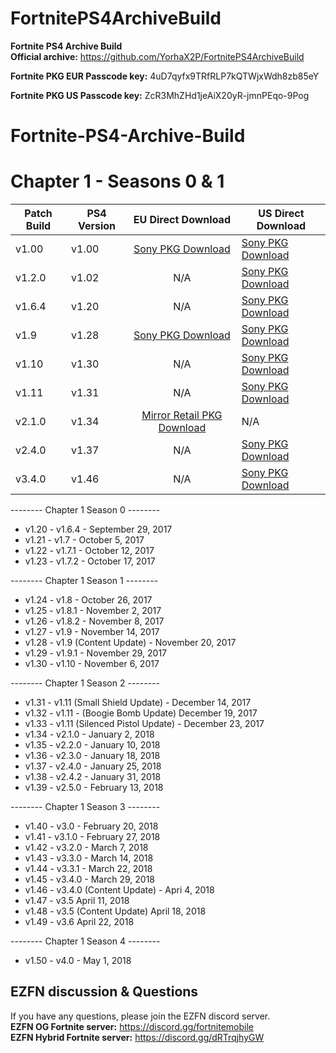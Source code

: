 # FortnitePS4ArchiveBuild
**Fortnite PS4 Archive Build**
<br>
**Official archive:** https://github.com/YorhaX2P/FortnitePS4ArchiveBuild

**Fortnite PKG EUR Passcode key:** 4uD7qyfx9TRfRLP7kQTWjxWdh8zb85eY

**Fortnite PKG US Passcode key:** ZcR3MhZHd1jeAiX20yR-jmnPEqo-9Pog





# Fortnite-PS4-Archive-Build


# Chapter 1 - Seasons 0 & 1
|     **Patch Build**     |     **PS4 Version**     |   **EU Direct Download**   |  **US Direct Download** |
| ------------- | ------------- |:-------------:| ------------- |
|     v1.00      |     v1.00      |[Sony PKG Download](http://gs2.ww.prod.dl.playstation.net/gs2/appkgo/prod/CUSA07669_00/4/f_4b1a8499cb22f54b30d37abc565d33759c3b5b31bb147daa8bc2b9645ca0b870/f/EP1464-CUSA07669_00-FORTNITETESTING1_0.pkg)| [Sony PKG Download](http://gs2.ww.prod.dl.playstation.net/gs2/appkgo/prod/CUSA07022_00/6/f_e869c0fea47d295523fa70e49d0358ed5b5bf01d60b7413c90d2619ba47a9d6a/f/UP1477-CUSA07022_00-FORTNITETESTING1_0.pkg) |
|     v1.2.0      |     v1.02      | N/A | [Sony PKG Download](http://gs2.ww.prod.dl.playstation.net/gs2/ppkgo/prod/CUSA07022_00/8/f_9948b21b124d1bfd048c78337d4e3f4114d795558f372db5dd8c850def2c3356/f/UP1477-CUSA07022_00-FORTNITETESTING1-A0102-V0100_0.pkg) |
|     v1.6.4      |     v1.20      | N/A | [Sony PKG Download](http://ic.adf4d900.0a3427.gs2.sonycoment.loris-e.llnwd.net/gs2/ppkgo/prod/CUSA07022_00/27/f_d217034fba16cd91100a06afd654a7a430e68bc75144a03544cd763258f35969/f/UP1477-CUSA07022_00-FORTNITETESTING1-A0120-V0100_0.pkg) |
|     v1.9      |     v1.28      |[Sony PKG Download](http://gs2.ww.prod.dl.playstation.net/gs2/ppkgo/prod/CUSA07669_00/34/f_ef42e7d8ef90ae97f00052f5fad9d10027aa0b699b282c4e60f1641b07194549/f/EP1464-CUSA07669_00-FORTNITETESTING1-A0128-V0100_0.pkg)| [Sony PKG Download](http://gs2.ww.prod.dl.playstation.net/gs2/ppkgo/prod/CUSA07022_00/35/f_e55a708ffb0bc42659533260f4f7df45cb4540b0d8eeda13323b16d03b34871b/f/UP1477-CUSA07022_00-FORTNITETESTING1-A0128-V0100_0.pkg) |
|     v1.10      |     v1.30      | N/A | [Sony PKG Download](http://gs2.ww.prod.dl.playstation.net/gs2/ppkgo/prod/CUSA07022_00/37/f_fc8697da7b555f04348344b4247e940b489a2587c5649a7558d9c69196aba44b/f/UP1477-CUSA07022_00-FORTNITETESTING1-A0130-V0100_0.pkg) |
|     v1.11      |     v1.31      | N/A | [Sony PKG Download](http://gs2.ww.prod.dl.playstation.net/gs2/ppkgo/prod/CUSA07022_00/41/f_786250c6cf828a9b28a2c7ed5eccc3a6d4dbff3a04484cec8cb2eece21ae3865/f/UP1477-CUSA07022_00-FORTNITETESTING1-A0131-V0101_0.pkg) |
|     v2.1.0      |     v1.34      | [Mirror Retail PKG Download](https://mega.nz/file/qWQFiLZa#hTgMXU26CxyvzAl9ZyGh44R-HmXr0KTG6IWLky__GTs) | N/A |
|     v2.4.0      |     v1.37      | N/A | [Sony PKG Download](http://gs2.ww.prod.dl.playstation.net/gs2/ppkgo/prod/CUSA07022_00/48/f_916fa94e35fc7f2eee8b4ed97f8f624f1abc53c05ae357c78e1bbd72f7645fca/f/UP1477-CUSA07022_00-FORTNITETESTING1-A0137-V0100_0.pkg) |
|     v3.4.0      |     v1.46      | N/A | [Sony PKG Download](http://gs2.ww.prod.dl.playstation.net/gs2/ppkgo/prod/CUSA07022_00/57/f_27309f4037a8fcd74131732ff46efed0fc24fb0e260bd2ab51b15268dbf2be26/f/UP1477-CUSA07022_00-FORTNITETESTING1-A0146-V0100_0.pkg) |

-------- Chapter 1 Season 0 --------


* v1.20 - v1.6.4 - September 29, 2017
* v1.21 - v1.7 - October 5, 2017
* v1.22 - v1.7.1 - October 12, 2017
* v1.23 - v1.7.2 - October 17, 2017


-------- Chapter 1 Season 1 --------


* v1.24 - v1.8 - October 26, 2017
* v1.25 - v1.8.1 - November 2, 2017
* v1.26 - v1.8.2 - November 8, 2017
* v1.27 - v1.9 - November 14, 2017
* v1.28 - v1.9 (Content Update) - November 20, 2017
* v1.29 - v1.9.1 - November 29, 2017
* v1.30 - v1.10 - November 6, 2017


-------- Chapter 1 Season 2 --------


* v1.31 - v1.11 (Small Shield Update) - December 14, 2017
* v1.32 - v1.11 - (Boogie Bomb Update) December 19, 2017
* v1.33 - v1.11 (Silenced Pistol Update) - December 23, 2017
* v1.34 - v2.1.0 - January 2, 2018
* v1.35 - v2.2.0 - January 10, 2018
* v1.36 - v2.3.0 - January 18, 2018
* v1.37 - v2.4.0 - January 25, 2018
* v1.38 - v2.4.2 - January 31, 2018
* v1.39 - v2.5.0 - February 13, 2018


-------- Chapter 1 Season 3 --------


* v1.40 - v3.0 - February 20, 2018
* v1.41 - v3.1.0 - February 27, 2018
* v1.42 - v3.2.0 - March 7, 2018
* v1.43 - v3.3.0 - March 14, 2018
* v1.44 - v3.3.1 - March 22, 2018
* v1.45 - v3.4.0 - March 29, 2018
* v1.46 - v3.4.0 (Content Update) - Apri 4, 2018
* v1.47 - v3.5 April 11, 2018
* v1.48 - v3.5 (Content Update) April 18, 2018
* v1.49 - v3.6 April 22, 2018


-------- Chapter 1 Season 4 --------


* v1.50 - v4.0 - May 1, 2018

## EZFN discussion & Questions
If you have any questions, please join the EZFN discord server.
<br>
**EZFN OG Fortnite server:** https://discord.gg/fortnitemobile
<br>
**EZFN Hybrid Fortnite server:** https://discord.gg/dRTrqjhyGW

